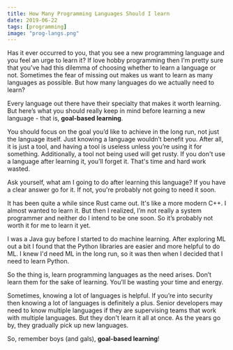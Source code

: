 ```yaml
---
title: How Many Programming Languages Should I learn
date: 2019-06-22
tags: [programming]
image: "prog-langs.png"
---
```


Has it ever occurred to you, that you see a new programming language and you feel an urge to learn it? If love hobby programming then I'm pretty sure that you've had this dilemma of choosing whether to learn a language or not. Sometimes the fear of missing out makes us want to learn as many languages as possible. But how many languages do we actually need to learn?

Every language out there have their specialty that makes it worth learning. But here’s what you should really keep in mind before learning a new language - that is, **goal-based learning**. 

You should focus on the goal you’d like to achieve in the long run, not just the language itself. Just knowing a language wouldn’t benefit you. After all, it is just a tool, and having a tool is useless unless you’re using it for something. Additionally, a tool not being used will get rusty. If you don't use a language after learning it, you’ll forget it. That's time and hard work wasted.

Ask yourself, what am I going to do after learning this language? If you have a clear answer go for it. If not, you're probably not going to need it soon.

It has been quite a while since Rust came out. It's like a more modern C++. I almost wanted to learn it. But then I realized, I’m not really a system programmer and neither do I intend to be one soon. So it’s probably not worth it for me to learn it yet.

I was a Java guy before I started to do machine learning. After exploring ML  out a bit I found that the Python libraries are easier and more helpful to do ML. I knew I'd need ML in the long run, so it was then when I decided that I need to learn Python.

So the thing is, learn programming languages as the need arises. Don’t learn them for the sake of learning. You’ll be wasting your time and energy.

Sometimes, knowing a lot of languages is helpful. If you’re into security then knowing a lot of languages is definitely a plus. Senior developers may need to know multiple languages if they are supervising teams that work with multiple languages. But they don't learn it all at once. As the years go by, they gradually pick up new languages.

So, remember boys (and gals), **goal-based learning**!